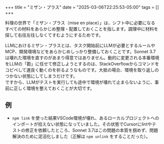 
+++
title = "ミザン・プラス"
date = "2025-03-06T22:25:53-05:00"
tags = []
+++

料理の世界で「ミザン・プラス（mise en place）」は、シフト中に必要になるすべての材料をあらかじめ整理・配置しておくことを指します。調理中に材料を探して右往左往しなくてすむようにするためです。

LLMにおけるミザン・プラスとは、タスク開始前にLLMが必要とするルールやMCP、開発環境などをあらかじめしっかり整備しておくことです。Sonnet 3.7 は壊れた環境を直すのがあまり得意ではありません。動的に変更される本番環境をLLMの「勘」に任せて修正しようとするのは、StackOverflowからコマンドをコピペして運良く動くのを祈るようなものです。大抵の場合、環境を取り返しのつかない状態にしてしまうだけです。  
ですから、LLMがテストを実行しても途中で環境が壊れて止まらないように、事前に正しく環境を整えておくことが大切です。

## 例

- `npm link` を使った結果VSCode環境が壊れ、あるローカルプロジェクトへのインポートが拾えない状態になっていました。その状態でCursorにlintやテストの修正を依頼したところ、Sonnet 3.7はこの問題の本質を掴めず、問題解決のために泥沼化しました（正解は `npm unlink` をすることだった）。


